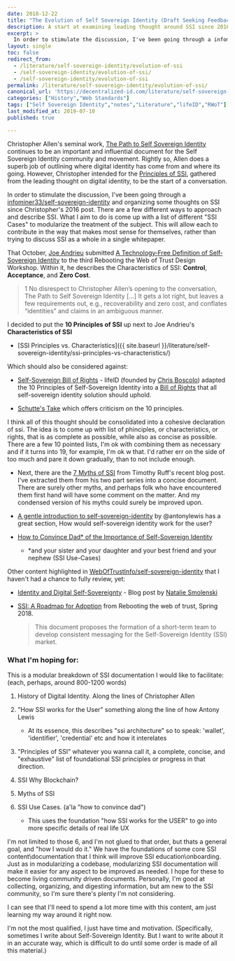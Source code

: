 ```yaml
---
date: 2018-12-22
title: "The Evolution of Self Sovereign Identity (Draft Seeking Feedback)"
description: A start at examining leading thought around SSI since 2016, and presenting the idea of "modularizing" essential components of SSI documentation.
excerpt: >
  In order to stimulate the discussion, I've been going through a infominer33/self-sovereign-identity and organizing some thoughts on SSI since Christopher's 2016 post. There are a few different ways to approach and describe SSI. What I aim to do is come up with a list of different "SSI Cases" to modularize the treatment of the subject. This will allow each to contribute in the way that makes most sense for themselves, rather than trying to discuss SSI as a whole in a single whitepaper.
layout: single
toc: false
redirect_from: 
  - /literature/self-sovereign-identity/evolution-of-ssi
  - /self-sovereign-identity/evolution-of-ssi/
  - /self-sovereign-identity/evolution-of-ssi
permalink: /literature/self-sovereign-identity/evolution-of-ssi/
canonical_url: 'https://decentralized-id.com/literature/self-sovereign-identity/evolution-of-ssi/'
categories: ["History","Web Standards"]
tags: ["Self Sovereign Identity","notes","Literature","lifeID","RWoT"]
last_modified_at: 2019-07-10
published: true

---
```



Christopher Allen's seminal work, [The Path to Self Sovereign Identity](https://github.com/WebOfTrustInfo/self-sovereign-identity/blob/master/ThePathToSelf-SovereignIdentity.md) continues to be an important and influential document for the Self Sovereign Identity community and movement. Rightly so, Allen does a superb job of outlining where digital identity has come from and where its going. However, Christopher intended for the [Principles of SSI](https://github.com/WebOfTrustInfo/self-sovereign-identity/blob/master/self-sovereign-identity-principles.md), gathered from the leading thought on digital identity, to be the start of a conversation.

In order to stimulate the discussion, I've been going through a [infominer33/self-sovereign-identity](https://github.com/infominer33/self-sovereign-identity) and organizing some thoughts on SSI since Christopher's 2016 post. There are a few different ways to approach and describe SSI. What I aim to do is come up with a list of different "SSI Cases" to modularize the treatment of the subject. This will allow each to contribute in the way that makes most sense for themselves, rather than trying to discuss SSI as a whole in a single whitepaper.

That October, [Joe Andrieu](https://github.com/jandrieu) submitted [A Technology‐Free Definition of Self‐Sovereign Identity](https://github.com/jandrieu/rebooting-the-web-of-trust-fall2016/raw/master/topics-and-advance-readings/a-technology-free-definition-of-self-sovereign-identity.pdf) to the third Rebooting the Web of Trust Design Workshop. Within it, he describes the Characteristics of SSI: **Control**, **Acceptance**, and **Zero Cost**.

>1 No disrespect to Christopher Allen’s opening to the conversation, The Path to Self Sovereign Identity [...] It gets a lot right, but leaves a few requirements out, e.g., recoverability and zero cost, and conflates “identities” and claims in an ambiguous manner.

I decided to put the **10 Principles of SSI** up next to Joe Andrieu's **Characteristics of SSI** 

* [SSI Principles vs. Characteristics]({{ site.baseurl }}/literature/self-sovereign-identity/ssi-principles-vs-characteristics/)

Which should also be considered against:

* [Self-Sovereign Bill of Rights](https://github.com/WebOfTrustInfo/self-sovereign-identity/blob/master/self-sovereign-identity-bill-of-rights.md) - lifeID (founded by [Chris Boscolo](https://github.com/cboscolo)) adapted the 10 Principles of Self-Sovereign Identity into a [Bill of Rights](https://medium.com/@lifeID_io/lifeid-self-sovereign-identity-bill-of-rights-d2acafa1de8b) that all self-sovereign identity solution should uphold.

* [Schutte's Take](https://github.com/infominer33/self-sovereign-identity/blob/master/Schutte-on-SSI.md) which offers criticism on the 10 principles.

I think all of this thought should be consolidated into a cohesive declaration of ssi. The idea is to come up with list of phinciples, or characteristics, or rights, that is as complete as possible, while also as concise as possible. There are a few 10 pointed lists, I'm ok with combining them as necessary and if it turns into 19, for example, I'm ok w that. I'd rather err on the side of too much and pare it down gradually, than to not include enough.  

* Next, there are the [7 Myths of SSI](https://github.com/decentralized-id/self-sovereign-identity/blob/master/7-myths-of-self-sovereign-identity.md) from Timothy Ruff's recent blog post. I've extracted them from his two part series into a concise document. There are surely other myths, and perhaps folk who have encountered them first hand will have some comment on the matter. And my condensed version of his myths could surely be improved upon.

* [A gentle introduction to self-sovereign-identity](https://bitsonblocks.net/2017/05/17/gentle-introduction-self-sovereign-identity/) by @antonylewis has a great section, How would self-sovereign identity work for the user? 

* [How to Convince Dad* of the Importance of Self-Sovereign Identity](https://github.com/WebOfTrustInfo/rwot7/blob/master/final-documents/convincing-dad.md)
   * \*and your sister and your daughter and your best friend and your nephew (SSI Use-Cases)

<!-- This could also be modularized -->

Other content highlighted in [WebOfTrustInfo/self-sovereign-identity](https://github.com/WebOfTrustInfo/self-sovereign-identity) that I haven't had a chance to fully review, yet:

* [Identity and Digital Self-Sovereignty](https://medium.com/learning-machine-blog/identity-and-digital-self-sovereignty-1f3faab7d9e3#.3jcgvnbok) - Blog post by [Natalie Smolenski](https://medium.com/@nsmolenski)

* [SSI: A Roadmap for Adoption](https://github.com/WebOfTrustInfo/rebooting-the-web-of-trust-spring2018/blob/master/final-documents/a-roadmap-for-ssi.md) from Rebooting the web of trust, Spring 2018. 
  > This document proposes the formation of a short-term team to develop consistent messaging for the Self-Sovereign Identity (SSI) market.



### What I'm hoping for:

This is a modular breakdown of SSI documentation I would like to facilitate:
(each, perhaps, around 800-1200 words) 

1. History of Digital Identity. Along the lines of Christopher Allen

2. "How SSI works for the User" something along the line of how Antony Lewis 
   - At its essence, this describes "ssi architecture" so to speak: 'wallet', 'identifier', 'credential' etc and how it interelates 

3. "Principles of SSI" whatever you wanna call it, a complete, concise, and "exhaustive" list of foundational SSI principles or progress in that direction.

4. SSI Why Blockchain?

5. Myths of SSI

6. SSI Use Cases. (a'la "how to convince dad")
   - This uses the foundation "how SSI works for the USER" to go into more specific details of real life UX

I'm not limited to those 6, and I'm not glued to that order, but thats a general goal, and "how I would do it."  We have the foundations of some core SSI content\documentation that I think will improve SSI education\onboarding. Just as in modularizing a codebase, modularizing SSI documentation will make it easier for any aspect to be improved as needed. I hope for these to become living community driven documents. Personally, I'm good at collecting, organizing, and digesting information, but am new to the SSI community, so I'm sure there's plenty I'm not considering.

I can see that I'll need to spend a lot more time with this content, am just learning my way around it right now.  

I'm not the most qualified, I just have time and motivation. (Specifically, sometimes I write about Self-Sovereign Identity. But I want to write about it in an accurate way, which is difficult to do until some order is made of all this material.)

